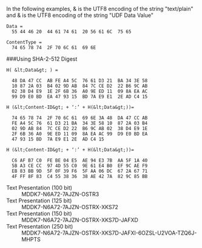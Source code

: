 In the following examples, &<Content-ID> is the UTF8 encoding of the string 
"text/plain" and &<Data> is the UTF8 encoding of the string "UDF Data Value"

~~~~
Data = 
  55 44 46 20  44 61 74 61  20 56 61 6C  75 65

ContentType = 
  74 65 78 74  2F 70 6C 61  69 6E
~~~~

###Using SHA-2-512 Digest

~~~~
H( &lt;Data&gt; ) = 

  48 DA 47 CC  AB FE A4 5C  76 61 D3 21  BA 34 3E 58
  10 87 2A 03  B4 02 9D AB  84 7C CE D2  22 B6 9C AB
  02 38 D4 E9  1E 2F 6B 36  A0 9E ED 11  09 8A EA AC
  99 D9 E0 BD  EA 47 93 15  BD 7A E9 E1  2E AD C4 15

H (&lt;Content-ID&gt; + ‘:’ + H(&lt;Data&gt;))= 

  74 65 78 74  2F 70 6C 61  69 6E 3A 48  DA 47 CC AB
  FE A4 5C 76  61 D3 21 BA  34 3E 58 10  87 2A 03 B4
  02 9D AB 84  7C CE D2 22  B6 9C AB 02  38 D4 E9 1E
  2F 6B 36 A0  9E ED 11 09  8A EA AC 99  D9 E0 BD EA
  47 93 15 BD  7A E9 E1 2E  AD C4 15

H (&lt;Content-ID&gt; + ‘:’ + H(&lt;Data&gt;))= 

  C6 AF B7 C0  FE BE 04 E5  AE 94 E3 7B  AA 5F 1A 40
  5B A3 CE CC  97 4D 55 C0  9E 61 E4 B0  EF 9C AE F9
  EB 83 BB 9D  5F 0F 39 F6  5F AA 06 DC  67 2A 67 71
  4F FF 8F 83  C4 55 38 36  38 AE 42 7A  82 9C 85 BB
~~~~

<dl>

<dt>Text Presentation (100 bit)
<dd>MDDK7-N6A72-7AJZN-OSTR3
<dt>Text Presentation (125 bit)
<dd>MDDK7-N6A72-7AJZN-OSTRX-XKS72
<dt>Text Presentation (150 bit)
<dd>MDDK7-N6A72-7AJZN-OSTRX-XKS7D-JAFXD
<dt>Text Presentation (250 bit)
<dd>MDDK7-N6A72-7AJZN-OSTRX-XKS7D-JAFXI-6OZSL-U2VOA-TZQ6J-MHPTS
</dl>

